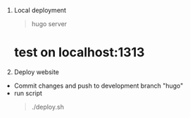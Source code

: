 1. Local deployment
    > hugo server   
    # test on localhost:1313
2. Deploy website
- Commit changes and push to development branch "hugo"
- run script
    > ./deploy.sh

